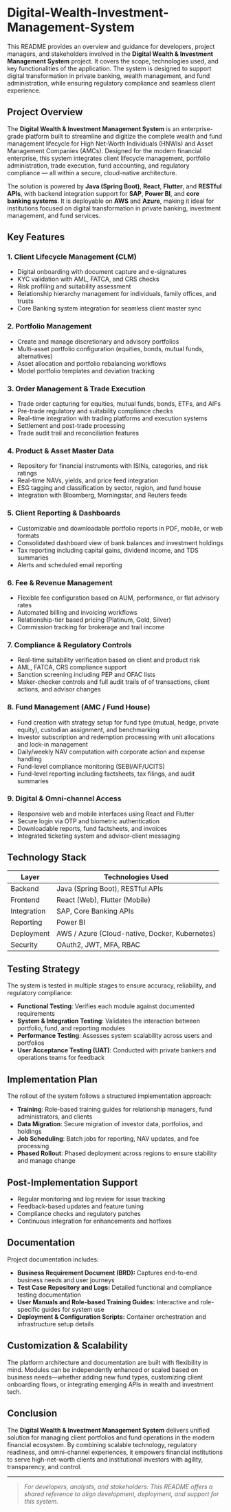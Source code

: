 # Digital-Wealth-Investment-Management-System

This README provides an overview and guidance for developers, project managers, and stakeholders involved in the **Digital Wealth & Investment Management System** project. It covers the scope, technologies used, and key functionalities of the application. The system is designed to support digital transformation in private banking, wealth management, and fund administration, while ensuring regulatory compliance and seamless client experience.

## Project Overview

The **Digital Wealth & Investment Management System** is an enterprise-grade platform built to streamline and digitize the complete wealth and fund management lifecycle for High Net-Worth Individuals (HNWIs) and Asset Management Companies (AMCs). Designed for the modern financial enterprise, this system integrates client lifecycle management, portfolio administration, trade execution, fund accounting, and regulatory compliance — all within a secure, cloud-native architecture.

The solution is powered by **Java (Spring Boot)**, **React**, **Flutter**, and **RESTful APIs**, with backend integration support for **SAP**, **Power BI**, and **core banking systems**. It is deployable on **AWS** and **Azure**, making it ideal for institutions focused on digital transformation in private banking, investment management, and fund services.

## Key Features

### 1. Client Lifecycle Management (CLM)
- Digital onboarding with document capture and e-signatures  
- KYC validation with AML, FATCA, and CRS checks  
- Risk profiling and suitability assessment  
- Relationship hierarchy management for individuals, family offices, and trusts  
- Core Banking system integration for seamless client master sync

### 2. Portfolio Management
- Create and manage discretionary and advisory portfolios  
- Multi-asset portfolio configuration (equities, bonds, mutual funds, alternatives)  
- Asset allocation and portfolio rebalancing workflows  
- Model portfolio templates and deviation tracking

### 3. Order Management & Trade Execution
- Trade order capturing for equities, mutual funds, bonds, ETFs, and AIFs  
- Pre-trade regulatory and suitability compliance checks  
- Real-time integration with trading platforms and execution systems  
- Settlement and post-trade processing  
- Trade audit trail and reconciliation features

### 4. Product & Asset Master Data
- Repository for financial instruments with ISINs, categories, and risk ratings  
- Real-time NAVs, yields, and price feed integration  
- ESG tagging and classification by sector, region, and fund house  
- Integration with Bloomberg, Morningstar, and Reuters feeds

### 5. Client Reporting & Dashboards
- Customizable and downloadable portfolio reports in PDF, mobile, or web formats  
- Consolidated dashboard view of bank balances and investment holdings  
- Tax reporting including capital gains, dividend income, and TDS summaries  
- Alerts and scheduled email reporting

### 6. Fee & Revenue Management
- Flexible fee configuration based on AUM, performance, or flat advisory rates  
- Automated billing and invoicing workflows  
- Relationship-tier based pricing (Platinum, Gold, Silver)  
- Commission tracking for brokerage and trail income

### 7. Compliance & Regulatory Controls
- Real-time suitability verification based on client and product risk  
- AML, FATCA, CRS compliance support  
- Sanction screening including PEP and OFAC lists  
- Maker-checker controls and full audit trails of of transactions, client actions, and advisor changes

### 8. Fund Management (AMC / Fund House)
- Fund creation with strategy setup for fund type (mutual, hedge, private equity), custodian assignment, and benchmarking  
- Investor subscription and redemption processing with unit allocations and lock-in management  
- Daily/weekly NAV computation with corporate action and expense handling  
- Fund-level compliance monitoring (SEBI/AIF/UCITS)  
- Fund-level reporting including factsheets, tax filings, and audit summaries

### 9. Digital & Omni-channel Access
- Responsive web and mobile interfaces using React and Flutter  
- Secure login via OTP and biometric authentication  
- Downloadable reports, fund factsheets, and invoices  
- Integrated ticketing system and advisor-client messaging

## Technology Stack

| Layer           | Technologies Used                                  |
|----------------|-----------------------------------------------------|
| Backend         | Java (Spring Boot), RESTful APIs                    |
| Frontend        | React (Web), Flutter (Mobile)                       |
| Integration     | SAP, Core Banking APIs                              |
| Reporting       | Power BI                                            |
| Deployment      | AWS / Azure (Cloud-native, Docker, Kubernetes)      |
| Security        | OAuth2, JWT, MFA, RBAC                              |

## Testing Strategy

The system is tested in multiple stages to ensure accuracy, reliability, and regulatory compliance:

- **Functional Testing**: Verifies each module against documented requirements  
- **System & Integration Testing**: Validates the interaction between portfolio, fund, and reporting modules
- **Performance Testing**: Assesses system scalability across users and portfolios  
- **User Acceptance Testing (UAT)**: Conducted with private bankers and operations teams for feedback
  
## Implementation Plan

The rollout of the system follows a structured implementation approach:

- **Training**: Role-based training guides for relationship managers, fund administrators, and clients 
- **Data Migration**: Secure migration of investor data, portfolios, and holdings  
- **Job Scheduling**: Batch jobs for reporting, NAV updates, and fee processing  
- **Phased Rollout**: Phased deployment across regions to ensure stability and manage change

## Post-Implementation Support

- Regular monitoring and log review for issue tracking  
- Feedback-based updates and feature tuning  
- Compliance checks and regulatory patches  
- Continuous integration for enhancements and hotfixes

## Documentation

Project documentation includes:

- **Business Requirement Document (BRD):** Captures end-to-end business needs and user journeys
- **Test Case Repository and Logs:** Detailed functional and compliance testing documentation  
- **User Manuals and Role-based Training Guides:** Interactive and role-specific guides for system use  
- **Deployment & Configuration Scripts:** Container orchestration and infrastructure setup details

## Customization & Scalability

The platform architecture and documentation are built with flexibility in mind. Modules can be independently enhanced or scaled based on business needs—whether adding new fund types, customizing client onboarding flows, or integrating emerging APIs in wealth and investment tech.

## Conclusion

The **Digital Wealth & Investment Management System** delivers unified solution for managing client portfolios and fund operations in the modern financial ecosystem. By combining scalable technology, regulatory readiness, and omni-channel experiences, it empowers financial institutions to serve high-net-worth clients and institutional investors with agility, transparency, and control.

---

> _For developers, analysts, and stakeholders: This README offers a shared reference to align development, deployment, and support for this system._  
